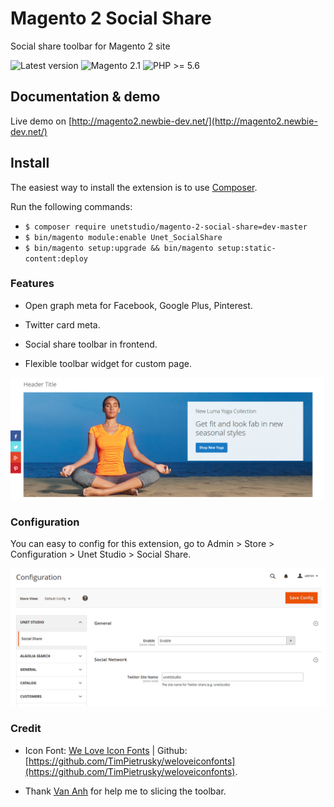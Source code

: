 # Magento 2 Social Share

Social share toolbar for Magento 2 site

![Latest version](https://img.shields.io/badge/latest-1.0.0-green.svg)
![Magento 2.1](https://img.shields.io/badge/Magento-%3E=2.1-blue.svg)
![PHP >= 5.6](https://img.shields.io/badge/PHP-%3E=5.6-green.svg)

Documentation & demo
--------------

Live demo on [http://magento2.newbie-dev.net/](http://magento2.newbie-dev.net/)

Install
------------

The easiest way to install the extension is to use [Composer](https://getcomposer.org/).

Run the following commands:

- ```$ composer require unetstudio/magento-2-social-share=dev-master```
- ```$ bin/magento module:enable Unet_SocialShare```
- ```$ bin/magento setup:upgrade && bin/magento setup:static-content:deploy```


### Features

- Open graph meta for Facebook, Google Plus, Pinterest.

- Twitter card meta.

- Social share toolbar in frontend.

- Flexible toolbar widget for custom page.

![demo](images/toolbar.png)

### Configuration

You can easy to config for this extension, go to Admin > Store > Configuration > Unet Studio > Social Share.

![demo](images/configuration.png)

### Credit

- Icon Font: [We Love Icon Fonts](http://weloveiconfonts.com/) | Github: [https://github.com/TimPietrusky/weloveiconfonts](https://github.com/TimPietrusky/weloveiconfonts).

- Thank [Van Anh](https://github.com/anhhv123) for help me to slicing the toolbar.
